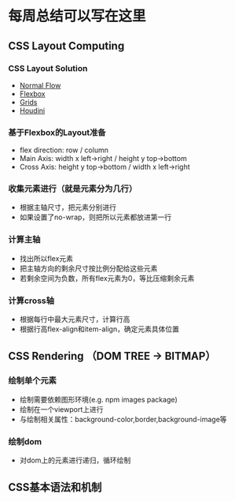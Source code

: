 # 每周总结可以写在这里

## CSS Layout Computing

### CSS Layout Solution

- [Normal Flow](https://developer.mozilla.org/en-US/docs/Learn/CSS/CSS_layout/Normal_Flow)
- [Flexbox](https://developer.mozilla.org/en-US/docs/Learn/CSS/CSS_layout/Flexbox)
- [Grids](https://developer.mozilla.org/en-US/docs/Learn/CSS/CSS_layout/Grids)
- [Houdini](https://developer.mozilla.org/en-US/docs/Web/Houdini)

### 基于Flexbox的Layout准备

- flex direction: row / column
- Main Axis: width x left->right / height y top->bottom
- Cross Axis: height y top->bottom / width x left->right

### 收集元素进行（就是元素分为几行）

- 根据主轴尺寸，把元素分别进行
- 如果设置了no-wrap，则把所以元素都放进第一行

### 计算主轴

- 找出所以flex元素
- 把主轴方向的剩余尺寸按比例分配给这些元素
- 若剩余空间为负数，所有flex元素为0，等比压缩剩余元素

### 计算cross轴

- 根据每行中最大元素尺寸，计算行高
- 根据行高flex-align和item-align，确定元素具体位置

## CSS Rendering （DOM TREE -> BITMAP）

### 绘制单个元素

- 绘制需要依赖图形环境(e.g. npm images package)
- 绘制在一个viewport上进行
- 与绘制相关属性：background-color,border,background-image等

### 绘制dom

- 对dom上的元素进行递归，循环绘制

## CSS基本语法和机制
